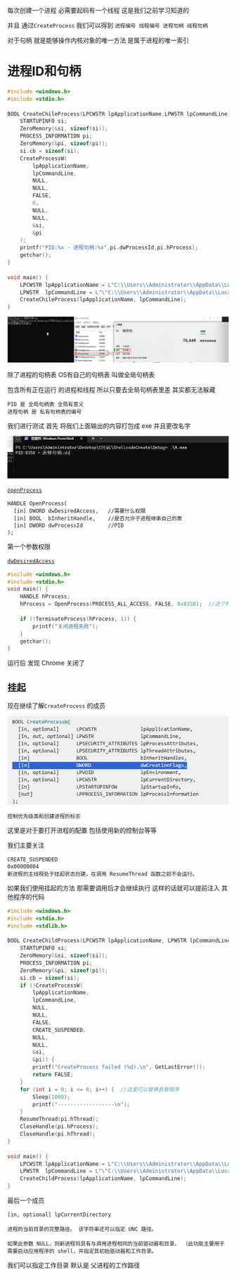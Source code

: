 每次创建一个进程 必需要起码有一个线程 这是我们之前学习知道的

并且 通过`CreateProcess` 我们可以得到 `进程编号 线程编号 进程句柄 线程句柄`

 对于句柄 就是能够操作内核对象的唯一方法 是属于进程的唯一索引

# 进程ID和句柄

```c
#include <windows.h>
#include <stdio.h>

BOOL CreateChileProcess(LPCWSTR lpApplicationName,LPWSTR lpCommandLine) {
	STARTUPINFO si;
	ZeroMemory(&si, sizeof(si));
	PROCESS_INFORMATION pi;
	ZeroMemory(&pi, sizeof(pi));
	si.cb = sizeof(si);
	CreateProcessW(
		lpApplicationName,
		lpCommandLine,
		NULL,
		NULL,
		FALSE,
		0,
		NULL,
		NULL,
		&si,
		&pi
	);
	printf("PID:%x - 进程句柄:%x",pi.dwProcessId,pi.hProcess);
    getchar();
}

void main() {
	LPCWSTR lpApplicationName = L"C:\\Users\\Administrator\\AppData\\Local\\Google\\Chrome\\Application\\chrome.exe";
	LPWSTR  lpCommandLine = L"\"C:\\Users\\Administrator\\AppData\\Local\\Google\\Chrome\\Application\\chrome.exe\" https://baidu.com/";
	CreateChileProcess(lpApplicationName, lpCommandLine);
}
```

![image-20250311101459583](https://raw.githubusercontent.com/Xioaruan912/pic/main/image-20250311101459583.png)

除了进程的句柄表  OS有自己的句柄表 叫做全局句柄表

包含所有正在运行 的进程和线程 所以只要去全局句柄表里差 其实都无法躲藏

```
PID 是 全局句柄表 全局有意义
进程句柄 是 私有句柄表的编号
```

我们进行测试 首先 将我们上面输出的内容打包成 exe 并且更改名字

![image-20250311103218451](https://raw.githubusercontent.com/Xioaruan912/pic/main/image-20250311103218451.png)

[`openProcess`](https://learn.microsoft.com/zh-cn/windows/win32/api/processthreadsapi/nf-processthreadsapi-openprocess)

```
HANDLE OpenProcess(
  [in] DWORD dwDesiredAccess,   //需要什么权限
  [in] BOOL  bInheritHandle,    //是否允许子进程继承自己的表
  [in] DWORD dwProcessId		//PID
);
```

第一个参数权限

[`dwDesiredAccess`](https://learn.microsoft.com/zh-cn/windows/win32/procthread/process-security-and-access-rights)

```c
#include <windows.h>
#include <stdio.h>
void main() {
	HANDLE hProcess;
	hProcess = OpenProcess(PROCESS_ALL_ACCESS, FALSE, 0x8358);  //这个时候 0x8358 变为了本进程的句柄

	if (!TerminateProcess(hProcess, 1)) {
		printf("关闭进程失败");
	}
	getchar();
}
```

运行后 发现 Chrome 关闭了

## 挂起



现在继续了解`CreateProcess` 的成员

![image-20250311103536952](https://raw.githubusercontent.com/Xioaruan912/pic/main/image-20250311103536952.png)

```
控制优先级类和创建进程的标志
```

这里是对于要打开进程的配置 包括使用新的控制台等等

我们主要关注

```
CREATE_SUSPENDED
0x00000004
新进程的主线程处于挂起状态创建，在调用 ResumeThread 函数之前不会运行。
```

如果我们使用挂起的方法 那需要调用后才会继续执行 这样的话就可以提前注入 其他程序的代码

```c
#include <windows.h>
#include <stdio.h>
#include <stdlib.h>

BOOL CreateChildProcess(LPCWSTR lpApplicationName, LPWSTR lpCommandLine) {
	STARTUPINFO si;
	ZeroMemory(&si, sizeof(si));
	PROCESS_INFORMATION pi;
	ZeroMemory(&pi, sizeof(pi));
	si.cb = sizeof(si);
	if (!CreateProcessW(
		lpApplicationName,
		lpCommandLine,
		NULL,
		NULL,
		FALSE,
		CREATE_SUSPENDED,
		NULL,
		NULL,
		&si,
		&pi)) {
		printf("CreateProcess failed (%d).\n", GetLastError());
		return FALSE;
	}
	for (int i = 0; i <= 8; i++) {  //这里可以替换恶意程序
		Sleep(1000);
		printf("------------------\n");
	}
	ResumeThread(pi.hThread);
	CloseHandle(pi.hProcess);
	CloseHandle(pi.hThread);
}

void main() {
	LPCWSTR lpApplicationName = L"C:\\Users\\Administrator\\AppData\\Local\\Google\\Chrome\\Application\\chrome.exe";
	LPWSTR  lpCommandLine = L"\"C:\\Users\\Administrator\\AppData\\Local\\Google\\Chrome\\Application\\chrome.exe\" https://baidu.com/";
	CreateChildProcess(lpApplicationName, lpCommandLine);
}
```

最后一个成员

```
[in, optional] lpCurrentDirectory

进程的当前目录的完整路径。 该字符串还可以指定 UNC 路径。

如果此参数 NULL，则新进程将具有与调用进程相同的当前驱动器和目录。 （此功能主要用于需要启动应用程序的 shell，并指定其初始驱动器和工作目录。
```

我们可以指定工作目录 默认是 父进程的工作路径
